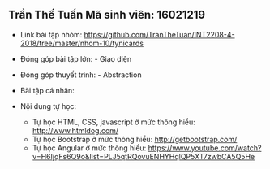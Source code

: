  ## Trần Thế Tuấn Mã sinh viên: 16021219
- Link bài tập nhóm: https://github.com/TranTheTuan/INT2208-4-2018/tree/master/nhom-10/tynicards
- Đóng góp bài tập lớn: - Giao diện
- Đóng góp thuyết trình: - Abstraction
- Bài tập cá nhân:
  
- Nội dung tự học:
  - Tự học HTML, CSS, javascript ở mức thông hiểu: http://www.htmldog.com/
  - Tự học Bootstrap ở mức thông hiểu: http://getbootstrap.com/
  - Tự học Angular ở mức thông hiểu: https://www.youtube.com/watch?v=H6IjqFs6Q9o&list=PLJ5qtRQovuENHYHqlQP5XT7zwbCA5Q5He
